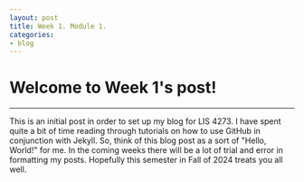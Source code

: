 ```yaml
---
layout: post
title: Week 1. Module 1.
categories:
- blog
---
```


# Welcome to Week 1's post!

---

This is an initial post in order to set up my blog for LIS 4273. I have spent quite a bit of time reading through tutorials on how to use GitHub in conjunction with Jekyll.
So, think of this blog post as a sort of "Hello, World!" for me. In the coming weeks there will be a lot of trial and error in formatting my posts.
Hopefully this semester in Fall of 2024 treats you all well.
